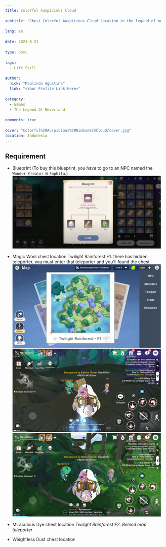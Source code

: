 ```yaml
---
title: Colorful Auspicious Cloud

subtitle: "Chest Colorful Auspicious Cloud location in the legend of neverland"

lang: en

date: 2021-8-21

type: post

tags:
  - Life Skill

author:
  nick: "Maulinda Agustina"
  link: "<Your Profile Link Here>"

category:
  - Games
  - The Legend Of Neverland

comments: true

cover: "Colorful%20Auspicious%20Nimbus%20Cloud/cover.jpg"
location: Indonesia
---
```


## Requirement
- Blueprint (To buy this blueprint, you have to go to an NPC named the `Wonder Creator` in `Sophila`.)
![](Colorful%20Auspicious%20Nimbus%20Cloud/Colorful%20Auspicious%20Nimbus%20Cloud.png)

- Magic Wool chest location
Twilight Rainforest F1. there has hidden teleporter, you must enter that teleporter and you'll found the chest
![](Colorful%20Auspicious%20Nimbus%20Cloud/map-tr1.png)
![](Colorful%20Auspicious%20Nimbus%20Cloud/tr1-chest.png)
![](Colorful%20Auspicious%20Nimbus%20Cloud/tr1-teleporter.png)

- Miraculous Dye chest location
*Twilight Rainforest F2. Behind map teleporter*

- Weightless Dust chest location